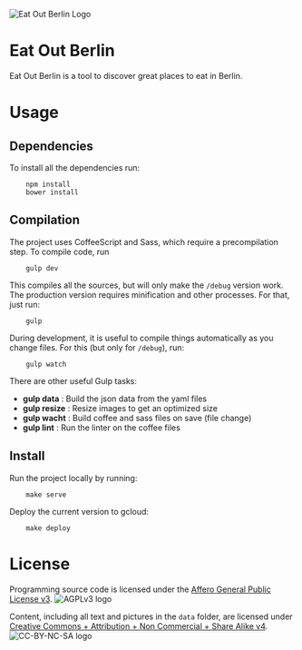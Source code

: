 
![Eat Out Berlin Logo](https://cdn.rawgit.com/kostspielig/eatout/master/style/images/eatoutb.png)

# Eat Out Berlin

Eat Out Berlin is a tool to discover great places to eat in Berlin.

# Usage


## Dependencies

To install all the dependencies run:
```
    npm install
    bower install
```

## Compilation

The project uses CoffeeScript and Sass, which require a precompilation
step.  To compile code, run
```
    gulp dev
```

This compiles all the sources, but will only make the `/debug` version
work. The production version requires minification and other
processes.  For that, just run:
```
    gulp
```

During development, it is useful to compile things automatically as
you change files.  For this (but only for `/debug`), run:
```
    gulp watch
```

There are other useful Gulp tasks:

* **gulp data** : Build the json data from the yaml files
* **gulp resize** : Resize images to get an optimized size
* **gulp wacht** : Build coffee and sass files on save (file change)
* **gulp lint** : Run the linter on the coffee files

## Install

Run the project locally by running:
```
    make serve
```

Deploy the current version to gcloud:
```
    make deploy
```

# License

Programming source code is licensed under the
[Affero General Public License v3](https://www.gnu.org/licenses/agpl-3.0.html).
![AGPLv3 logo](https://www.gnu.org/graphics/agplv3-155x51.png)

Content, including all text and pictures in the `data` folder, are licensed under
[Creative Commons + Attribution + Non Commercial + Share Alike v4](https://creativecommons.org/licenses/by-nc-sa/4.0/).
![CC-BY-NC-SA logo](https://i.creativecommons.org/l/by-nc-sa/4.0/88x31.png)
